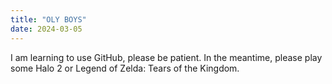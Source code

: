 ```yaml
---
title: "OLY BOYS"
date: 2024-03-05
---
```

I am learning to use GitHub, please be patient. In the meantime, please play some Halo 2 or Legend of Zelda: Tears of the Kingdom.
